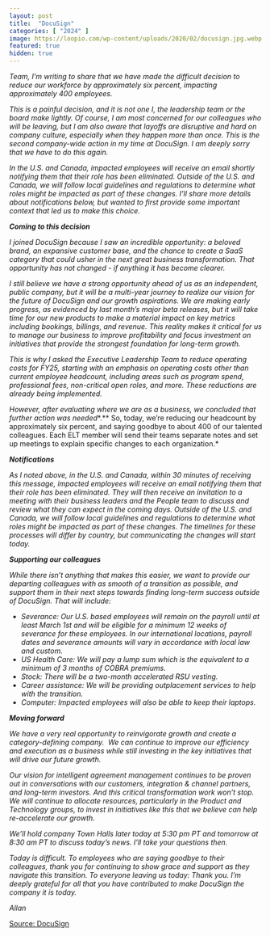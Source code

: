 ```yaml
---
layout: post
title:  "DocuSign"
categories: [ "2024" ]
image: https://loopio.com/wp-content/uploads/2020/02/docusign.jpg.webp
featured: true
hidden: true
---
```

*Team, I’m writing to share that we have made the difficult decision to reduce our workforce by approximately six percent, impacting approximately 400 employees.*

*This is a painful decision, and it is not one I, the leadership team or the board make lightly. Of course, I am most concerned for our colleagues who will be leaving, but I am also aware that layoffs are disruptive and hard on company culture, especially when they happen more than once. This is the second company-wide action in my time at DocuSign. I am deeply sorry that we have to do this again.*

*In the U.S. and Canada, impacted employees will receive an email shortly notifying them that their role has been eliminated. Outside of the U.S. and Canada, we will follow local guidelines and regulations to determine what roles might be impacted as part of these changes. I’ll share more details about notifications below, but wanted to first provide some important context that led us to make this choice.*

***Coming to this decision***

*I joined DocuSign because I saw an incredible opportunity: a beloved brand, an expansive customer base, and the chance to create a SaaS category that could usher in the next great business transformation. That opportunity has not changed - if anything it has become clearer.*

*I still believe we have a strong opportunity ahead of us as an independent, public company, but it will be a multi-year journey to realize our vision for the future of DocuSign and our growth aspirations. We are making early progress, as evidenced by last month’s major beta releases, but it will take time for our new products to make a material impact on key metrics including bookings, billings, and revenue. This reality makes it critical for us to manage our business to improve profitability and focus investment on initiatives that provide the strongest foundation for long-term growth.*

*This is why I asked the Executive Leadership Team to reduce operating costs for FY25, starting with an emphasis on operating costs other than current employee headcount, including areas such as program spend, professional fees, non-critical open roles, and more. These reductions are already being implemented.*

*However, after evaluating where we are as a business, we concluded that further action was needed**.** So, today, we’re reducing our headcount by approximately six percent, and saying goodbye to about 400 of our talented colleagues. Each ELT member will send their teams separate notes and set up meetings to explain specific changes to each organization.*

***Notifications***

*As I noted above, in the U.S. and Canada, within 30 minutes of receiving this message, impacted employees will receive an email notifying them that their role has been eliminated. They will then receive an invitation to a meeting with their business leaders and the People team to discuss and review what they can expect in the coming days. Outside of the U.S. and Canada, we will follow local guidelines and regulations to determine what roles might be impacted as part of these changes. The timelines for these processes will differ by country, but communicating the changes will start today.*

***Supporting our colleagues***

*While there isn’t anything that makes this easier, we want to provide our departing colleagues with as smooth of a transition as possible, and support them in their next steps towards finding long-term success outside of DocuSign. That will include:*

- *Severance: Our U.S. based employees will remain on the payroll until at least March 1st and will be eligible for a minimum 12 weeks of severance for these employees. In our international locations, payroll dates and severance amounts will vary in accordance with local law and custom.*
- *US Health Care: We will pay a lump sum which is the equivalent to a minimum of 3 months of COBRA premiums.*
- *Stock: There will be a two-month accelerated RSU vesting.*
- *Career assistance: We will be providing outplacement services to help with the transition.*
- *Computer: Impacted employees will also be able to keep their laptops.*

***Moving forward***

*We have a very real opportunity to reinvigorate growth and create a category-defining company.  We can continue to improve our efficiency and execution as a business while still investing in the key initiatives that will drive our future growth.*

*Our vision for intelligent agreement management continues to be proven out in conversations with our customers, integration & channel partners, and long-term investors. And this critical transformation work won’t stop.  We will continue to allocate resources, particularly in the Product and Technology groups, to invest in initiatives like this that we believe can help re-accelerate our growth.*

*We’ll hold company Town Halls later today at 5:30 pm PT and tomorrow at 8:30 am PT to discuss today’s news. I’ll take your questions then.*

*Today is difficult. To employees who are saying goodbye to their colleagues, thank you for continuing to show grace and support as they navigate this transition. To everyone leaving us today: Thank you. I’m deeply grateful for all that you have contributed to make DocuSign the company it is today.*

*Allan*

[Source: DocuSign](https://www.docusign.com/blog/news/message-ceo-allan-thygesen)